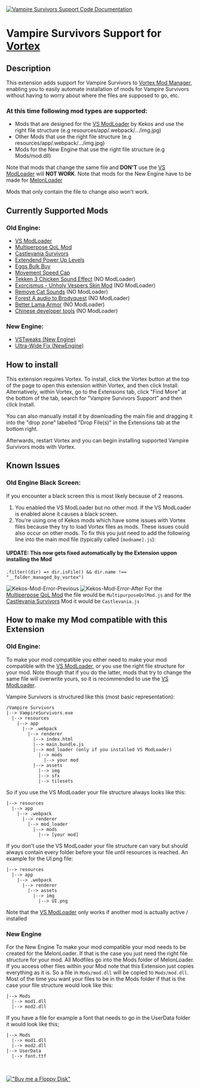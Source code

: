 [![Vampire Survivors Support Code Documentation](https://img.shields.io/badge/Vampire_Survivors_Support-Code_Documentation-green.svg)](https://der-floh.github.io/Vampire-Survivors-Support-for-Vortex/global.html)

# Vampire Survivors Support for [Vortex](https://www.nexusmods.com/about/vortex/)

## Description

This extension adds support for Vampire Survivors to [Vortex Mod Manager](https://www.nexusmods.com/about/vortex/), enabling you to easily automate installation of mods for Vampire Survivors without having to worry about where the files are supposed to go, etc.

### At this time following mod types are supported:
- Mods that are designed for the [VS ModLoader](https://www.nexusmods.com/vampiresurvivors/mods/64) by Kekos and use the right file structure (e.g resources/app/.webpack/.../img.jpg)
- Other Mods that use the right file structure (e.g resources/app/.webpack/.../img.jpg)
- Mods for the New Engine that use the right file structure (e.g Mods/mod.dll)

Note that mods that change the same file and **DON'T** use the [VS ModLoader](https://www.nexusmods.com/vampiresurvivors/mods/64) will **NOT WORK**.
Note that mods for the New Engine have to be made for [MelonLoader](https://github.com/LavaGang/MelonLoader/releases)

Mods that only contain the file to change also won't work.

## Currently Supported Mods
### Old Engine:
- [VS ModLoader](https://www.nexusmods.com/vampiresurvivors/mods/64)
- [Multiperpose QoL Mod](https://www.nexusmods.com/vampiresurvivors/mods/50)
- [Castlevania Survivors](https://www.nexusmods.com/vampiresurvivors/mods/61)
- [Extendend Power Up Levels](https://www.nexusmods.com/vampiresurvivors/mods/60)
- [Eggs Bulk Buy](https://www.nexusmods.com/vampiresurvivors/mods/63)
- [Movement Speed Cap](https://www.nexusmods.com/vampiresurvivors/mods/65)
- [Tekken 3 Chicken Sound Effect](https://www.nexusmods.com/vampiresurvivors/mods/53) (NO ModLoader)
- [Exorcismus - Unholy Vespers Skin Mod](https://www.nexusmods.com/vampiresurvivors/mods/17) (NO ModLoader)
- [Remove Cat Sounds](https://www.nexusmods.com/vampiresurvivors/mods/19) (NO ModLoader)
- [Forest A audio to Brodyquest](https://www.nexusmods.com/vampiresurvivors/mods/58) (NO ModLoader)
- [Better Lama Armor](https://www.nexusmods.com/vampiresurvivors/mods/80) (NO ModLoader)
- [Chinese developer tools](https://www.nexusmods.com/vampiresurvivors/mods/16) (NO ModLoader)

### New Engine:
- [VSTweaks (New Engine)](https://www.nexusmods.com/vampiresurvivors/mods/87)
- [Ultra-Wide Fix (NewEngine)](https://www.nexusmods.com/vampiresurvivors/mods/79)

## How to install

This extension requires Vortex. To install, click the Vortex button at the top of the page to open this extension within Vortex, and then click Install. Alternatively, within Vortex, go to the Extensions tab, click "Find More" at the bottom of the tab, search for "Vampire Survivors Support" and then click Install.

You can also manually install it by downloading the main file and dragging it into the "drop zone" labelled "Drop File(s)" in the Extensions tab at the bottom right.

Afterwards, restart Vortex and you can begin installing supported Vampire Survivors mods with Vortex.

## Known Issues

### Old Engine Black Screen:
If you encounter a black screen this is most likely because of 2 reasons.
1. You enabled the VS ModLoader but no other mod. If the VS ModLoader is enabled alone it causes a black screen.
2. You're using one of Kekos mods which have some issues with Vortex files because they try to load Vortex files as mods. These issues could also occur on other mods. To fix this you just need to add the following line into the main mod file (typically called `[modname].js`):
#### UPDATE: This now gets fixed automatically by the Extension uppon installing the Mod
`.filter((dir) => dir.isFile() && dir.name !== "__folder_managed_by_vortex")`

![Kekos-Mod-Error-Previous](https://staticdelivery.nexusmods.com/mods/2295/images/593/593-1716496297-2102395392.png)
![Kekos-Mod-Error-After](https://staticdelivery.nexusmods.com/mods/2295/images/593/593-1716496305-305732697.png)
For the [Multiperpose QoL Mod](https://www.nexusmods.com/vampiresurvivors/mods/50) the file would be `MultipurposeQolMod.js` and for the [Castlevania Survivors](https://www.nexusmods.com/vampiresurvivors/mods/61) Mod it would be `Castlevania.js`

## How to make my Mod compatible with this Extension

### Old Engine:
To make your mod compatible you either need to make your mod compatible with the [VS ModLoader](https://www.nexusmods.com/vampiresurvivors/mods/64), or you use the right file structure for your mod. Note though that if you do the latter, mods that try to change the same file will overwrite yours, so it is recommended to use the [VS ModLoader](https://www.nexusmods.com/vampiresurvivors/mods/64).

Vampire Survivors is structured like this (most basic representation):
```
/Vampire Survivors
|--> VampireSurvivors.exe
  |--> resources
    |--> app
      |--> .webpack
        |--> renderer
          |--> index.html
          |--> main.bundle.js
          |--> mod_loader (only if you installed VS ModLoader)
            |--> mods
              |--> your mod
          |--> assets
            |--> img
            |--> sfx
            |--> tilesets
```

So if you use the VS ModLoader your file structure always looks like this:
```
|--> resources
  |--> app
    |--> .webpack
      |--> renderer
        |--> mod_loader
          |--> mods
            |--> [your mod]
```

If you don't use the VS ModLoader your file structure can vary but should always contain every folder before your file until resources is reached. An example for the UI.png file:
```
|--> resources
  |--> app
    |--> .webpack
      |--> renderer
        |--> assets
          |--> img
            |--> UI.png
```

Note that the [VS ModLoader](https://www.nexusmods.com/vampiresurvivors/mods/64) only works if another mod is actually active / installed

### New Engine
For the New Engine
To make your mod compatible your mod needs to be created for the MelonLoader. If that is the case you just need the right file structure for your mod. All Modfiles go into the Mods folder of MelonLoader. If you access other files within your Mod note that this Extension just copies everything as it is. So a file in `Mods/mod.dll` will be copied to `Mods/mod.dll`. Most of the time you want your files to be in the Mods folder if that is the case your file structure would look like this:
```
|--> Mods
  |--> mod1.dll
  |--> mod2.dll
```

If you have a file for example a font that needs to go in the UserData folder it would look like this;
```
|--> Mods
  |--> mod1.dll
  |--> mod2.dll
|--> UserData
  |--> font.ttf
```

<br/>

[!["Buy me a Floppy Disk"](https://www.buymeacoffee.com/assets/img/custom_images/orange_img.png)](https://www.buymeacoffee.com/der_floh)
